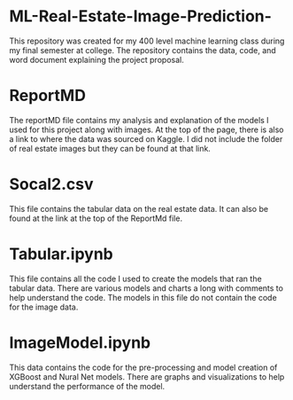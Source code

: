 # ML-Real-Estate-Image-Prediction-

This repository was created for my 400 level machine learning class during my final semester at college.
The repository contains the data, code, and word document explaining the project proposal. 


# ReportMD
The reportMD file contains my analysis and explanation of the models I used for this project along with images. At the top of the page, there is also a link to where the data was sourced on Kaggle. I did not include the folder of real estate images but they can be found at that link. 

# Socal2.csv
This file contains the tabular data on the real estate data. It can also be found at the link at the top of the ReportMd file. 

# Tabular.ipynb
This file contains all the code I used to create the models that ran the tabular data. There are various models and charts a long with comments to help understand the code. The models in this file do not contain the code for the image data. 

# ImageModel.ipynb
This data contains the code for the pre-processing and model creation of XGBoost and Nural Net models. There are graphs and visualizations to help understand the performance of the model. 
